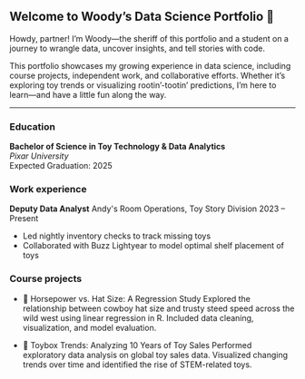 ## Welcome to Woody’s Data Science Portfolio 🤠

Howdy, partner! I’m Woody—the sheriff of this portfolio and a student on a journey to wrangle data, uncover insights, and tell stories with code.

This portfolio showcases my growing experience in data science, including course projects, independent work, and collaborative efforts. Whether it’s exploring toy trends or visualizing rootin’-tootin’ predictions, I’m here to learn—and have a little fun along the way.

---

### Education

**Bachelor of Science in Toy Technology & Data Analytics**  
*Pixar University*  
Expected Graduation: 2025

### Work experience
**Deputy Data Analyst**
Andy's Room Operations, Toy Story Division
2023 – Present

- Led nightly inventory checks to track missing toys
- Collaborated with Buzz Lightyear to model optimal shelf placement of toys

### Course projects

- 🐎 Horsepower vs. Hat Size: A Regression Study
Explored the relationship between cowboy hat size and trusty steed speed across the wild west using linear regression in R. Included data cleaning, visualization, and model evaluation.

- 🧸 Toybox Trends: Analyzing 10 Years of Toy Sales
Performed exploratory data analysis on global toy sales data. Visualized changing trends over time and identified the rise of STEM-related toys.
